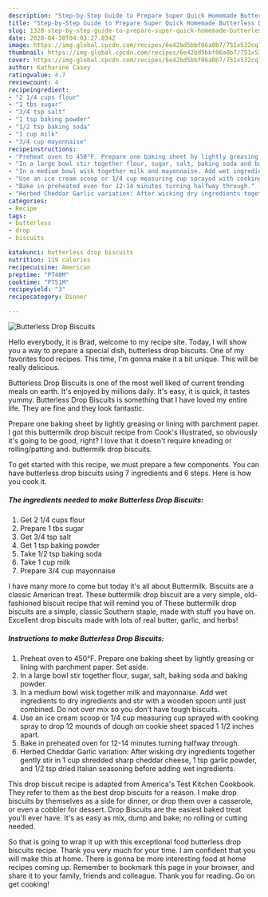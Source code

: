 ```yaml
---
description: "Step-by-Step Guide to Prepare Super Quick Homemade Butterless Drop Biscuits"
title: "Step-by-Step Guide to Prepare Super Quick Homemade Butterless Drop Biscuits"
slug: 1328-step-by-step-guide-to-prepare-super-quick-homemade-butterless-drop-biscuits
date: 2020-04-30T04:03:27.834Z
image: https://img-global.cpcdn.com/recipes/6e42bd5bbf06a0b7/751x532cq70/butterless-drop-biscuits-recipe-main-photo.jpg
thumbnail: https://img-global.cpcdn.com/recipes/6e42bd5bbf06a0b7/751x532cq70/butterless-drop-biscuits-recipe-main-photo.jpg
cover: https://img-global.cpcdn.com/recipes/6e42bd5bbf06a0b7/751x532cq70/butterless-drop-biscuits-recipe-main-photo.jpg
author: Katharine Casey
ratingvalue: 4.7
reviewcount: 4
recipeingredient:
- "2 1/4 cups flour"
- "1 tbs sugar"
- "3/4 tsp salt"
- "1 tsp baking powder"
- "1/2 tsp baking soda"
- "1 cup milk"
- "3/4 cup mayonnaise"
recipeinstructions:
- "Preheat oven to 450°F. Prepare one baking sheet by lightly greasing or lining with parchment paper. Set aside."
- "In a large bowl stir together flour, sugar, salt, baking soda and baking powder."
- "In a medium bowl wisk together milk and mayonnaise. Add wet ingredients to dry ingredients and stir with a wooden spoon until just combined. Do not over mix so you don&#39;t have tough biscuits."
- "Use an ice cream scoop or 1/4 cup measuring cup sprayed with cooking spray to drop 12 mounds of dough on cookie sheet spaced 1 1/2 inches apart."
- "Bake in preheated oven for 12-14 minutes turning halfway through."
- "Herbed Cheddar Garlic variation: After wisking dry ingredients together gently stir in 1 cup shredded sharp cheddar cheese, 1 tsp garlic powder, and 1/2 tsp dried Italian seasoning before adding wet ingredients."
categories:
- Recipe
tags:
- butterless
- drop
- biscuits

katakunci: butterless drop biscuits 
nutrition: 119 calories
recipecuisine: American
preptime: "PT40M"
cooktime: "PT51M"
recipeyield: "3"
recipecategory: Dinner

---
```



![Butterless Drop Biscuits](https://img-global.cpcdn.com/recipes/6e42bd5bbf06a0b7/751x532cq70/butterless-drop-biscuits-recipe-main-photo.jpg)

Hello everybody, it is Brad, welcome to my recipe site. Today, I will show you a way to prepare a special dish, butterless drop biscuits. One of my favorites food recipes. This time, I'm gonna make it a bit unique. This will be really delicious.

Butterless Drop Biscuits is one of the most well liked of current trending meals on earth. It's enjoyed by millions daily. It's easy, it is quick, it tastes yummy. Butterless Drop Biscuits is something that I have loved my entire life. They are fine and they look fantastic.

Prepare one baking sheet by lightly greasing or lining with parchment paper. I got this buttermilk drop biscuit recipe from Cook&#39;s Illustrated, so obviously it&#39;s going to be good, right? I love that it doesn&#39;t require kneading or rolling/patting and. buttermilk drop biscuits.


To get started with this recipe, we must prepare a few components. You can have butterless drop biscuits using 7 ingredients and 6 steps. Here is how you cook it.

<!--inarticleads1-->

##### The ingredients needed to make Butterless Drop Biscuits:

1. Get 2 1/4 cups flour
1. Prepare 1 tbs sugar
1. Get 3/4 tsp salt
1. Get 1 tsp baking powder
1. Take 1/2 tsp baking soda
1. Take 1 cup milk
1. Prepare 3/4 cup mayonnaise


I have many more to come but today it&#39;s all about Buttermilk. Biscuits are a classic American treat. These buttermilk drop biscuit are a very simple, old-fashioned biscuit recipe that will remind you of These buttermilk drop biscuits are a simple, classic Southern staple, made with stuff you have on. Excellent drop biscuits made with lots of real butter, garlic, and herbs! 

<!--inarticleads2-->

##### Instructions to make Butterless Drop Biscuits:

1. Preheat oven to 450°F. Prepare one baking sheet by lightly greasing or lining with parchment paper. Set aside.
1. In a large bowl stir together flour, sugar, salt, baking soda and baking powder.
1. In a medium bowl wisk together milk and mayonnaise. Add wet ingredients to dry ingredients and stir with a wooden spoon until just combined. Do not over mix so you don&#39;t have tough biscuits.
1. Use an ice cream scoop or 1/4 cup measuring cup sprayed with cooking spray to drop 12 mounds of dough on cookie sheet spaced 1 1/2 inches apart.
1. Bake in preheated oven for 12-14 minutes turning halfway through.
1. Herbed Cheddar Garlic variation: After wisking dry ingredients together gently stir in 1 cup shredded sharp cheddar cheese, 1 tsp garlic powder, and 1/2 tsp dried Italian seasoning before adding wet ingredients.


This drop biscuit recipe is adapted from America&#39;s Test Kitchen Cookbook. They refer to them as the best drop biscuits for a reason. I make drop biscuits by themselves as a side for dinner, or drop them over a casserole, or even a cobbler for dessert. Drop Biscuits are the easiest baked treat you&#39;ll ever have. It&#39;s as easy as mix, dump and bake; no rolling or cutting needed. 

So that is going to wrap it up with this exceptional food butterless drop biscuits recipe. Thank you very much for your time. I am confident that you will make this at home. There is gonna be more interesting food at home recipes coming up. Remember to bookmark this page in your browser, and share it to your family, friends and colleague. Thank you for reading. Go on get cooking!
